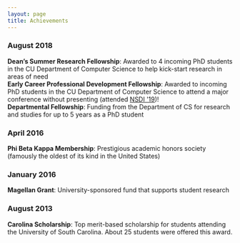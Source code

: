 ```yaml
---
layout: page
title: Achievements
---
```


### August 2018  
**Dean’s Summer Research Fellowship**: Awarded to 4 incoming PhD students in the CU Department of Computer Science to help kick-start research in areas of need  
**Early Career Professional Development Fellowship**: Awarded to incoming PhD students in the CU Department of Computer Science to attend a major conference without presenting (attended [NSDI '19](https://www.usenix.org/conference/nsdi19))!  
**Departmental Fellowship**: Funding from the Department of CS for research and studies for up to 5 years as a PhD student  

### April 2016  
**Phi Beta Kappa Membership**: Prestigious academic honors society (famously the oldest of its kind in the United States)

### January 2016  
**Magellan Grant**: University-sponsored fund that supports student research

### August 2013  
**Carolina Scholarship**: Top merit-based scholarship for students attending the University of South Carolina. About 25 students were offered this award.
